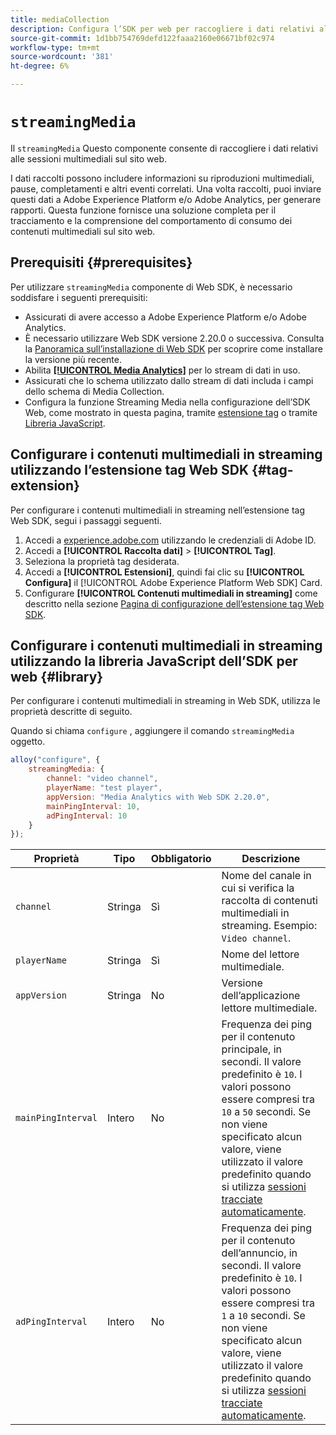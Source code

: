 ```yaml
---
title: mediaCollection
description: Configura l’SDK per web per raccogliere i dati relativi all’utilizzo dei contenuti multimediali nelle proprietà web.
source-git-commit: 1d1bb754769defd122faaa2160e06671bf02c974
workflow-type: tm+mt
source-wordcount: '381'
ht-degree: 6%

---
```



# `streamingMedia`

Il `streamingMedia` Questo componente consente di raccogliere i dati relativi alle sessioni multimediali sul sito web.

I dati raccolti possono includere informazioni su riproduzioni multimediali, pause, completamenti e altri eventi correlati. Una volta raccolti, puoi inviare questi dati a Adobe Experience Platform e/o Adobe Analytics, per generare rapporti. Questa funzione fornisce una soluzione completa per il tracciamento e la comprensione del comportamento di consumo dei contenuti multimediali sul sito web.

## Prerequisiti {#prerequisites}

Per utilizzare `streamingMedia` componente di Web SDK, è necessario soddisfare i seguenti prerequisiti:

* Assicurati di avere accesso a Adobe Experience Platform e/o Adobe Analytics.
* È necessario utilizzare Web SDK versione 2.20.0 o successiva. Consulta la [Panoramica sull’installazione di Web SDK](../../install/overview.md) per scoprire come installare la versione più recente.
* Abilita **[[!UICONTROL Media Analytics]](../../../datastreams/configure.md#advanced-options)** per lo stream di dati in uso.
* Assicurati che lo schema utilizzato dallo stream di dati includa i campi dello schema di Media Collection.
* Configura la funzione Streaming Media nella configurazione dell’SDK Web, come mostrato in questa pagina, tramite [estensione tag](#tag-extension) o tramite [Libreria JavaScript](#library).

## Configurare i contenuti multimediali in streaming utilizzando l’estensione tag Web SDK {#tag-extension}

Per configurare i contenuti multimediali in streaming nell’estensione tag Web SDK, segui i passaggi seguenti.

1. Accedi a [experience.adobe.com](https://experience.adobe.com) utilizzando le credenziali di Adobe ID.
1. Accedi a **[!UICONTROL Raccolta dati]** > **[!UICONTROL Tag]**.
1. Seleziona la proprietà tag desiderata.
1. Accedi a **[!UICONTROL Estensioni]**, quindi fai clic su **[!UICONTROL Configura]** il [!UICONTROL Adobe Experience Platform Web SDK] Card.
1. Configurare **[!UICONTROL Contenuti multimediali in streaming]** come descritto nella sezione [Pagina di configurazione dell’estensione tag Web SDK](../../../tags/extensions/client/web-sdk/web-sdk-extension-configuration.md#media-collection).

## Configurare i contenuti multimediali in streaming utilizzando la libreria JavaScript dell’SDK per web {#library}

Per configurare i contenuti multimediali in streaming in Web SDK, utilizza le proprietà descritte di seguito.

Quando si chiama `configure` , aggiungere il comando `streamingMedia` oggetto.

```js
alloy("configure", {
    streamingMedia: {
        channel: "video channel",
        playerName: "test player",
        appVersion: "Media Analytics with Web SDK 2.20.0",
        mainPingInterval: 10,
        adPingInterval: 10
    }
});
```

| Proprietà | Tipo | Obbligatorio | Descrizione |
|---------|----------|---------|---------|
| `channel` | Stringa | Sì | Nome del canale in cui si verifica la raccolta di contenuti multimediali in streaming. Esempio: `Video channel`. |
| `playerName` | Stringa | Sì | Nome del lettore multimediale. |
| `appVersion` | Stringa | No | Versione dell’applicazione lettore multimediale. |
| `mainPingInterval` | Intero | No | Frequenza dei ping per il contenuto principale, in secondi. Il valore predefinito è `10`. I valori possono essere compresi tra `10` a `50` secondi.  Se non viene specificato alcun valore, viene utilizzato il valore predefinito quando si utilizza [sessioni tracciate automaticamente](../createmediasession.md#automatic). |
| `adPingInterval` | Intero | No | Frequenza dei ping per il contenuto dell’annuncio, in secondi. Il valore predefinito è `10`. I valori possono essere compresi tra `1` a `10` secondi. Se non viene specificato alcun valore, viene utilizzato il valore predefinito quando si utilizza [sessioni tracciate automaticamente](../createmediasession.md#automatic). |

